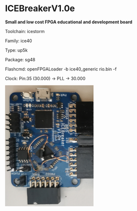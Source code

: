 # ICEBreakerV1.0e
**Small and low cost FPGA educational and development board**

Toolchain: icestorm

Family: ice40

Type: up5k

Package: sg48

Flashcmd: openFPGALoader -b ice40_generic rio.bin -f

Clock: Pin:35 (30.000) -> PLL -> 30.000

![board.png](board.png)

